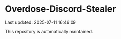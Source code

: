 # Overdose-Discord-Stealer

Last updated: 2025-07-11 16:46:09

This repository is automatically maintained.
